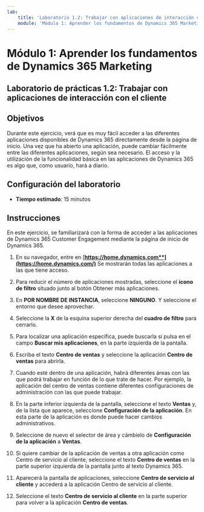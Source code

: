 ```yaml
---
lab:
    title: 'Laboratorio 1.2: Trabajar con aplicaciones de interacción con el cliente'
    module: 'Módulo 1: Aprender los fundamentos de Dynamics 365 Marketing'
---
```


Módulo 1: Aprender los fundamentos de Dynamics 365 Marketing
========================

## Laboratorio de prácticas 1.2: Trabajar con aplicaciones de interacción con el cliente 

## Objetivos

Durante este ejercicio, verá que es muy fácil acceder a las diferentes aplicaciones disponibles de Dynamics 365 directamente desde la página de inicio. Una vez que ha abierto una aplicación, puede cambiar fácilmente entre las diferentes aplicaciones, según sea necesario. El acceso y la utilización de la funcionalidad básica en las aplicaciones de Dynamics 365 es algo que, como usuario, hará a diario.


## Configuración del laboratorio

  - **Tiempo estimado**: 15 minutos

## Instrucciones

En este ejercicio, se familiarizará con la forma de acceder a las aplicaciones de Dynamics 365 Customer Engagement mediante la página de inicio de Dynamics 365. 

1. En su navegador, entre en [**https://home.dynamics.com**](https://home.dynamics.com/)** Se mostrarán todas las aplicaciones a las que tiene acceso. 

2. Para reducir el número de aplicaciones mostradas, seleccione el **icono de filtro** situado junto al botón Obtener más aplicaciones. 

3. En **POR NOMBRE DE INSTANCIA**, seleccione **NINGUNO**. Y seleccione el entorno que desee aprovechar. 

4. Seleccione la **X** de la esquina superior derecha del **cuadro de filtro** para cerrarlo. 

5. Para localizar una aplicación específica, puede buscarla si pulsa en el campo **Buscar mis aplicaciones**, en la parte izquierda de la pantalla. 

6. Escriba el texto **Centro de ventas** y seleccione la aplicación **Centro de ventas** para abrirla. 

7. Cuando esté dentro de una aplicación, habrá diferentes áreas con las que podrá trabajar en función de lo que trate de hacer. Por ejemplo, la aplicación del centro de ventas contiene diferentes configuraciones de administración con las que puede trabajar. 

8. En la parte inferior izquierda de la pantalla, seleccione el texto **Ventas** y, de la lista que aparece, seleccione **Configuración de la aplicación**. En esta parte de la aplicación es donde puede hacer cambios administrativos. 

9. Seleccione de nuevo el selector de área y cámbielo de **Configuración de la aplicación** a **Ventas**.

10. Si quiere cambiar de la aplicación de ventas a otra aplicación como Centro de servicio al cliente, seleccione el texto **Centro de ventas** en la parte superior izquierda de la pantalla junto al texto Dynamics 365. 

11. Aparecerá la pantalla de aplicaciones, seleccione **Centro de servicio al cliente** y accederá a la aplicación Centro de servicio al cliente. 

12. Seleccione el texto **Centro de servicio al cliente** en la parte superior para volver a la aplicación **Centro de ventas**. 
